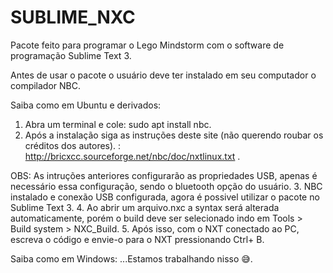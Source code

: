# SUBLIME_NXC

Pacote feito para programar o Lego Mindstorm com o software de programação Sublime Text 3.

Antes de usar o pacote o usuário deve ter instalado em seu computador o compilador NBC. 

Saiba como em Ubuntu e derivados: 
  1. Abra um terminal e cole: sudo apt install nbc.
  2. Após a instalação siga as instruções deste site (não querendo roubar os créditos dos autores). : http://bricxcc.sourceforge.net/nbc/doc/nxtlinux.txt .
  
  OBS: As intruções anteriores configurarão as propriedades USB, apenas é necessário essa configuração, sendo o bluetooth opção do usuário.
  3. NBC instalado e conexão USB configurada, agora é possivel utilizar o pacote no Sublime Text 3.
  4. Ao abrir um arquivo.nxc a syntax será alterada automaticamente, porém o build deve ser selecionado indo em Tools > Build system > NXC_Build.
  5. Após isso, com o NXT conectado ao PC, escreva o código e envie-o para o NXT pressionando Ctrl+ B.

Saiba como em Windows: ...Estamos trabalhando nisso 😅.
 
  

